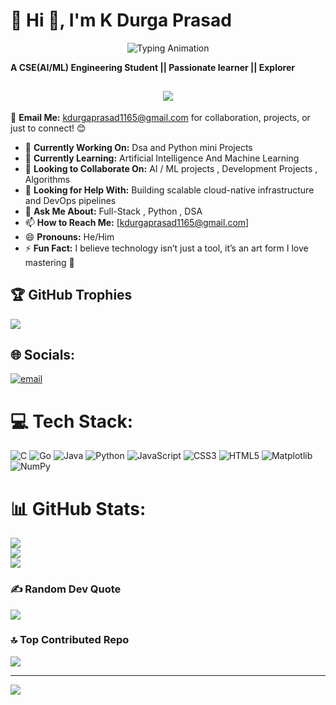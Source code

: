 # 💫 Hi 👋, I'm K Durga Prasad 
<div align="center">
  <img src="https://readme-typing-svg.herokuapp.com?size=25&font=Press+Start+2P&color=4C3BCF&center=true&vCenter=true&width=500&lines=Web+Developer;AI+Enthusiast;Open+Source+Lover" alt="Typing Animation" />
</div>

**A CSE(AI/ML) Engineering Student ||  Passionate learner || Explorer**  

<h2 align="center">
  <img src="https://capsule-render.vercel.app/api?type=waving&color=gradient&height=100&section=header&text=🔥+Welcome+to+My+Profile!+🔥&fontSize=36&animation=twinkling&fontColor=fff" />
</h2>

📧 **Email Me:** kdurgaprasad1165@gmail.com for collaboration, projects, or just to connect! 😊  

- 🔭 **Currently Working On:** Dsa and Python mini Projects 
- 🌱 **Currently Learning:** Artificial Intelligence And Machine Learning 
- 👯 **Looking to Collaborate On:** AI / ML projects , Development Projects , Algorithms
- 🤔 **Looking for Help With:** Building scalable cloud-native infrastructure and DevOps pipelines  
- 💬 **Ask Me About:** Full-Stack , Python , DSA 
- 📫 **How to Reach Me:** [kdurgaprasad1165@gmail.com]  
- 😄 **Pronouns:** He/Him
- ⚡ **Fun Fact:** I believe technology isn’t just a tool, it’s an art form I love mastering 🚀  

## 🏆 GitHub Trophies
![](https://github-profile-trophy.vercel.app/?username=KDurgaPrasad116&theme=radical&no-frame=false&no-bg=true&margin-w=4)

## 🌐 Socials:
[![email](https://img.shields.io/badge/Email-D14836?logo=gmail&logoColor=white)](mailto:kdurgaprasad1165@gmail.com) 

# 💻 Tech Stack:
![C](https://img.shields.io/badge/c-%2300599C.svg?style=for-the-badge&logo=c&logoColor=white) ![Go](https://img.shields.io/badge/go-%2300ADD8.svg?style=for-the-badge&logo=go&logoColor=white) ![Java](https://img.shields.io/badge/java-%23ED8B00.svg?style=for-the-badge&logo=openjdk&logoColor=white) ![Python](https://img.shields.io/badge/python-3670A0?style=for-the-badge&logo=python&logoColor=ffdd54) ![JavaScript](https://img.shields.io/badge/javascript-%23323330.svg?style=for-the-badge&logo=javascript&logoColor=%23F7DF1E) ![CSS3](https://img.shields.io/badge/css3-%231572B6.svg?style=for-the-badge&logo=css3&logoColor=white) ![HTML5](https://img.shields.io/badge/html5-%23E34F26.svg?style=for-the-badge&logo=html5&logoColor=white) ![Matplotlib](https://img.shields.io/badge/Matplotlib-%23ffffff.svg?style=for-the-badge&logo=Matplotlib&logoColor=black) ![NumPy](https://img.shields.io/badge/numpy-%23013243.svg?style=for-the-badge&logo=numpy&logoColor=white)
# 📊 GitHub Stats:
![](https://github-readme-stats.vercel.app/api?username=KDurgaPrasad116&theme=aura&hide_border=false&include_all_commits=true&count_private=false)<br/>
![](https://nirzak-streak-stats.vercel.app/?user=KDurgaPrasad116&theme=aura&hide_border=false)<br/>
![](https://github-readme-stats.vercel.app/api/top-langs/?username=KDurgaPrasad116&theme=aura&hide_border=false&include_all_commits=true&count_private=false&layout=compact)

### ✍️ Random Dev Quote
![](https://quotes-github-readme.vercel.app/api?type=vetical&theme=radical)

### 🔝 Top Contributed Repo
![](https://github-contributor-stats.vercel.app/api?username=KDurgaPrasad116&limit=5&theme=aura&combine_all_yearly_contributions=true)

---
[![](https://visitcount.itsvg.in/api?id=KDurgaPrasad116&icon=0&color=8)](https://visitcount.itsvg.in)

<!-- Proudly created with GPRM ( https://gprm.itsvg.in ) -->
